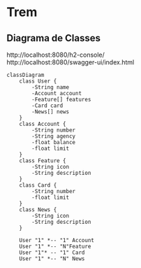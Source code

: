 # Trem

## Diagrama de Classes

http://localhost:8080/h2-console/ <BR>
http://localhost:8080/swagger-ui/index.html

```mermaid
classDiagram
    class User {
        -String name
        -Account account
        -Feature[] features
        -Card card
        -News[] news
    }
    class Account {
        -String number
        -String agency
        -float balance
        -float limit
    }
    class Feature {
        -String icon
        -String description
    }
    class Card {
        -String number
        -float limit
    }
    class News {
        -String icon
        -String description
    }

    User "1" *-- "1" Account 
    User "1" *-- "N"Feature 
    User "1"* -- "1" Card 
    User "1" *-- "N" News 
```
